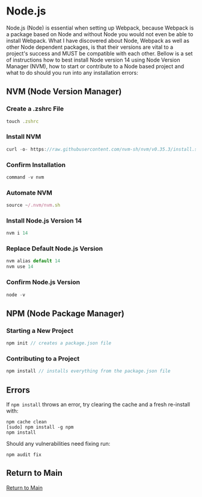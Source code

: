# Node.js
Node.js (Node) is essential when setting up Webpack, because Webpack is a package based on Node and without Node you would not even be able to install Webpack. What I have discovered about Node, Webpack as well as other Node dependent packages, is that their versions are vital to a project's success and MUST be compatible with each other. Bellow is a set of instructions how to best install Node version 14 using Node Version Manager (NVM), how to start or contribute to a Node based project and what to do should you run into any installation errors:

## NVM (Node Version Manager)
### Create a .zshrc File
```js
touch .zshrc
```

### Install NVM
```js
curl -o- https://raw.githubusercontent.com/nvm-sh/nvm/v0.35.3/install.sh | bash
```

### Confirm Installation
```js
command -v nvm
```

### Automate NVM
```js
source ~/.nvm/nvm.sh
```

### Install Node.js Version 14
```js
nvm i 14
```

### Replace Default Node.js Version
```js
nvm alias default 14
nvm use 14
```

### Confirm Node.js Version
```js
node -v
```

## NPM (Node Package Manager)
### Starting a New Project
```js
npm init // creates a package.json file
```

### Contributing to a Project
```js
npm install // installs everything from the package.json file
```

## Errors
If `npm install` throws an error, try clearing the cache and a fresh re-install with:
```
npm cache clean 
[sudo] npm install -g npm 
npm install
```
Should any vulnerabilities need fixing run:
```
npm audit fix
```

## Return to Main
[Return to Main](https://github.com/michihodges/webpack-basics)
